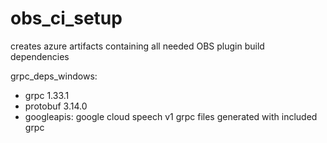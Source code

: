 # obs_ci_setup

creates azure artifacts containing all needed OBS plugin build dependencies

grpc_deps_windows:
  * grpc 1.33.1 
  * protobuf 3.14.0
  * googleapis: google cloud speech v1 grpc files generated with included grpc

